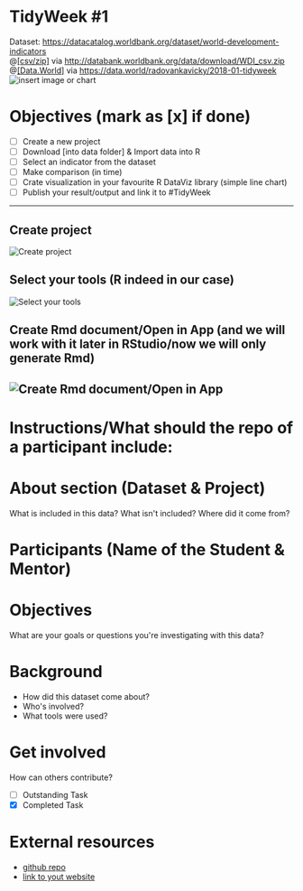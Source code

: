 # TidyWeek #1

Dataset: https://datacatalog.worldbank.org/dataset/world-development-indicators <br>
@[[csv/zip]](http://databank.worldbank.org/data/download/WDI_csv.zip) via http://databank.worldbank.org/data/download/WDI_csv.zip <br>
@[[Data.World]](https://data.world/radovankavicky/2018-01-tidyweek) via https://data.world/radovankavicky/2018-01-tidyweek<br> ![insert image or chart](https://github.com/rfordatascience/tidyweek/blob/master/rest/31736571%20(1).png)

# Objectives (mark as [x] if done)
- [ ] Create a new project
- [ ] Download [into data folder] & Import data into R
- [ ] Select an indicator from the dataset
- [ ] Make comparison (in time)
- [ ] Crate visualization in your favourite R DataViz library (simple line chart)
- [ ] Publish your result/output and link it to #TidyWeek
-------------------------------------------------------------------------------------------
## Create project
![Create project](https://github.com/rfordatascience/tidyweek/blob/master/rest/data.world_project.png) 
## Select your tools (R indeed in our case)
![Select your tools](https://github.com/rfordatascience/tidyweek/blob/master/rest/data.world_r_tool.png) 
## Create Rmd document/Open in App (and we will work with it later in RStudio/now we will only generate Rmd)
![Create Rmd document/Open in App](https://github.com/rfordatascience/tidyweek/blob/master/rest/data.world_r.png) 
-------------------------------------------------------------------------------------------
# Instructions/What should the repo of a participant include:

# About section (Dataset & Project)
What is included in this data? What isn't included? Where did it come from?

# Participants (Name of the Student & Mentor)

# Objectives 
What are your goals or questions you're investigating with this data?

# Background
* How did this dataset come about?
* Who's involved?
* What tools were used?

# Get involved
How can others contribute?
- [ ] Outstanding Task
- [x] Completed Task

# External resources
* [github repo](https://github.com/you/your-repo)
* [link to yout website](https://mywebsite.com)

